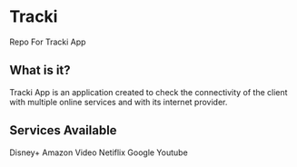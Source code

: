 # Tracki 
Repo For Tracki App

## What is it?
Tracki App is an application created to check the connectivity of the client with multiple online services and with its internet provider.


## Services Available
Disney+
Amazon Video
Netiflix
Google
Youtube

